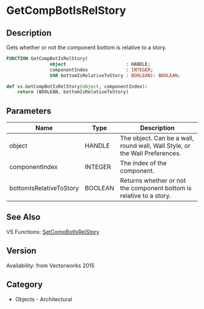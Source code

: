 # GetCompBotIsRelStory

## Description
Gets whether or not the component bottom is relative to a story.

```pascal
FUNCTION GetCompBotIsRelStory(
				object                      : HANDLE;
				componentIndex              : INTEGER;
				VAR bottomIsRelativeToStory : BOOLEAN): BOOLEAN;
```

```python
def vs.GetCompBotIsRelStory(object, componentIndex):
    return (BOOLEAN, bottomIsRelativeToStory)
```

## Parameters
|Name|Type|Description|
|---|---|---|
|object|HANDLE|The object. Can be a wall, round wall, Wall Style, or the Wall Preferences.|
|componentIndex|INTEGER|The index of the component.|
|bottomIsRelativeToStory|BOOLEAN|Returns whether or not the component bottom is relative to a story.|

## See Also
VS Functions:
[SetCompBotIsRelStory](SetCompBotIsRelStory.md)

## Version
Availability: from Vectorworks 2015

## Category
* Objects - Architectural

